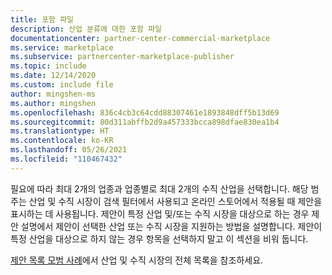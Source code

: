 ```yaml
---
title: 포함 파일
description: 산업 분류에 대한 포함 파일
documentationcenter: partner-center-commercial-marketplace
ms.service: marketplace
ms.subservice: partnercenter-marketplace-publisher
ms.topic: include
ms.date: 12/14/2020
ms.custom: include file
author: mingshen-ms
ms.author: mingshen
ms.openlocfilehash: 836c4cb3c64cdd88307461e1893848dff5b13d69
ms.sourcegitcommit: 80d311abffb2d9a457333bcca898dfae830ea1b4
ms.translationtype: HT
ms.contentlocale: ko-KR
ms.lasthandoff: 05/26/2021
ms.locfileid: "110467432"
---
```

필요에 따라 최대 2개의 업종과 업종별로 최대 2개의 수직 산업을 선택합니다. 해당 범주는 산업 및 수직 시장이 검색 필터에서 사용되고 온라인 스토어에서 적용될 때 제안을 표시하는 데 사용됩니다. 제안이 특정 산업 및/또는 수직 시장을 대상으로 하는 경우 제안 설명에서 제안이 선택한 산업 또는 수직 시장을 지원하는 방법을 설명합니다. 제안이 특정 산업을 대상으로 하지 않는 경우 항목을 선택하지 말고 이 섹션을 비워 둡니다.

[제안 목록 모범 사례](../gtm-offer-listing-best-practices.md)에서 산업 및 수직 시장의 전체 목록을 참조하세요.
